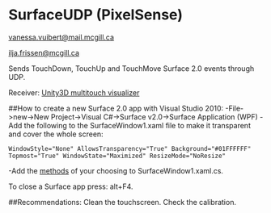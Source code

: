 # SurfaceUDP (PixelSense)
vanessa.vuibert@mail.mcgill.ca

ilja.frissen@mcgill.ca

Sends TouchDown, TouchUp and TouchMove Surface 2.0 events through UDP.

Receiver: [Unity3D multitouch visualizer](https://github.com/V3XD/SurfaceTouches)

##How to create a new Surface 2.0 app with Visual Studio 2010:
-File->new->New Project->Visual C#->Surface v2.0->Surface Application (WPF)
-Add the following to the SurfaceWindow1.xaml file to make it transparent and cover the whole screen:
```
WindowStyle="None" AllowsTransparency="True" Background="#01FFFFFF"
Topmost="True" WindowState="Maximized" ResizeMode="NoResize"
```
-Add the [methods](https://msdn.microsoft.com/en-us/library/microsoft.surface.presentation.controls.surfacewindow_methods.aspx) of your choosing to SurfaceWindow1.xaml.cs. 

To close a Surface app press: alt+F4.

##Recommendations:
Clean the touchscreen.
Check the calibration.